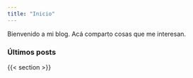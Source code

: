 ```yaml
---
title: "Inicio"
---
```


Bienvenido a mi blog. Acá comparto cosas que me interesan.

### Últimos posts

{{< section >}}

